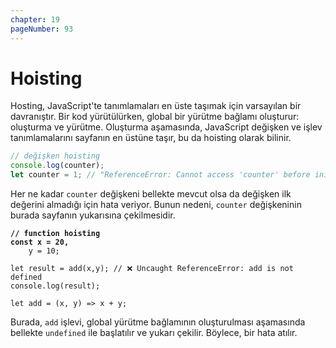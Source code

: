```yaml
---
chapter: 19
pageNumber: 93
---
```


# Hoisting

Hosting, JavaScript'te tanımlamaları en üste taşımak için varsayılan bir davranıştır. Bir kod yürütülürken, global bir yürütme bağlamı oluşturur: oluşturma ve yürütme. Oluşturma aşamasında, JavaScript değişken ve işlev tanımlamalarını sayfanın en üstüne taşır, bu da hoisting olarak bilinir.&#x20;

```javascript
// değişken hoisting
console.log(counter);
let counter = 1; // "ReferenceError: Cannot access 'counter' before initialization" hatası verir
```

Her ne kadar `counter` değişkeni bellekte mevcut olsa da değişken ilk değerini almadığı için hata veriyor. Bunun nedeni, `counter` değişkeninin burada sayfanın yukarısına çekilmesidir.&#x20;

<pre class="language-javascript"><code class="lang-javascript"><strong>// function hoisting
</strong><strong>const x = 20,
</strong>    y = 10;

let result = add(x,y); // ❌ Uncaught ReferenceError: add is not defined
console.log(result);

let add = (x, y) => x + y; 
</code></pre>

Burada, `add` işlevi, global yürütme bağlamının oluşturulması aşamasında bellekte `undefined` ile başlatılır ve yukarı çekilir. Böylece, bir hata atılır.&#x20;
